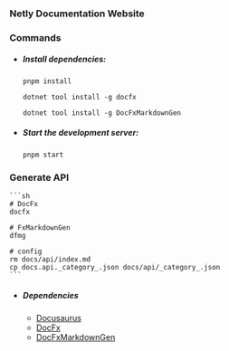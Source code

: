 ### Netly Documentation Website

### Commands

-   ##### Install dependencies:

    ```
    pnpm install

    dotnet tool install -g docfx

    dotnet tool install -g DocFxMarkdownGen
    ```

-   ##### Start the development server:
    ```
    pnpm start
    ```

### Generate API

    ```sh
    # DocFx
    docfx

    # FxMarkdownGen
    dfmg

    # config
    rm docs/api/index.md
    cp docs.api._category_.json docs/api/_category_.json
    ```

-   ##### Dependencies
    -   [Docusaurus](https://github.com/facebook/docusaurus)
    -   [DocFx](https://github.com/dotnet/docfx)
    -   [DocFxMarkdownGen](https://github.com/Jan0660/DocFxMarkdownGen/)
